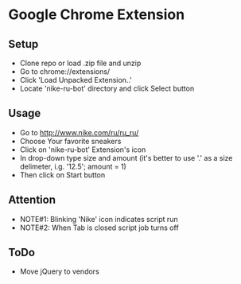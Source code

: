# Google Chrome Extension

## Setup
+ Clone repo or load .zip file and unzip
+ Go to chrome://extensions/
+ Click 'Load Unpacked Extension..'
+ Locate 'nike-ru-bot' directory and click Select button

## Usage
* Go to http://www.nike.com/ru/ru_ru/
* Choose Your favorite sneakers
* Click on 'nike-ru-bot' Extension's icon
* In drop-down type size and amount (it's better to use '.' as a size delimeter, i.g. '12.5'; amount = 1)
* Then click on Start button

## Attention
- NOTE#1: Blinking 'Nike' icon indicates script run 
- NOTE#2: When Tab is closed script job turns off

## ToDo
+ Move jQuery to vendors
